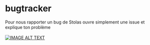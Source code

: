 # bugtracker

Pour nous rapporter un bug de Stolas ouvre simplement une issue et explique ton problème <br>
<br>[![IMAGE ALT TEXT](http://img.youtube.com/vi/uiaLWluYJsA/0.jpg)](http://www.youtube.com/watch?v=uiaLWluYJsA "GitHub Issues")
